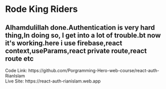 <h1>Rode King Riders</h1>
<h2>Alhamdulillah done.Authentication is very hard thing,In doing so, I get into a lot of trouble.bt now it's working.here i use firebase,react context,useParams,react private route,react route etc</h2>
Code Link: https://github.com/Porgramming-Hero-web-course/react-auth-RianIslam
<br/>
Live Site: https://react-auth-rianislam.web.app
